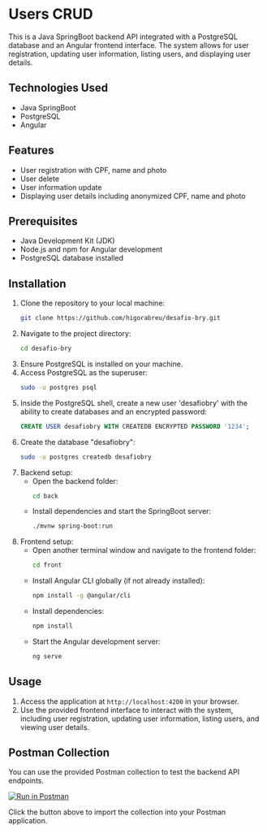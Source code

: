 # Users CRUD

This is a Java SpringBoot backend API integrated with a PostgreSQL database and an Angular frontend interface. The system allows for user registration, updating user information, listing users, and displaying user details.

## Technologies Used

- Java SpringBoot
- PostgreSQL
- Angular

## Features

- User registration with CPF, name and photo
- User delete
- User information update
- Displaying user details including anonymized CPF, name and photo

## Prerequisites

- Java Development Kit (JDK)
- Node.js and npm for Angular development
- PostgreSQL database installed

## Installation

1. Clone the repository to your local machine:
   ```bash
   git clone https://github.com/higorabreu/desafio-bry.git
   ```
2. Navigate to the project directory:
   ```bash
   cd desafio-bry
   ```
3. Ensure PostgreSQL is installed on your machine.
4. Access PostgreSQL as the superuser:
   ```bash
   sudo -u postgres psql
   ```
5. Inside the PostgreSQL shell, create a new user 'desafiobry' with the ability to create databases and an encrypted password:
   ```sql
   CREATE USER desafiobry WITH CREATEDB ENCRYPTED PASSWORD '1234';
   ```
6. Create the database "desafiobry":
   ```bash
   sudo -u postgres createdb desafiobry
   ```
7. Backend setup:
   - Open the backend folder:
     ```bash
     cd back
     ```
   - Install dependencies and start the SpringBoot server:
     ```bash
     ./mvnw spring-boot:run
     ```
8. Frontend setup:
   - Open another terminal window and navigate to the frontend folder:
     ```bash
     cd front
     ```
   - Install Angular CLI globally (if not already installed):
     ```bash
     npm install -g @angular/cli
     ```
   - Install dependencies:
     ```bash
     npm install
     ```
   - Start the Angular development server:
     ```bash
     ng serve
     ```

## Usage

1. Access the application at `http://localhost:4200` in your browser.
2. Use the provided frontend interface to interact with the system, including user registration, updating user information, listing users, and viewing user details.

## Postman Collection

You can use the provided Postman collection to test the backend API endpoints.

[![Run in Postman](https://run.pstmn.io/button.svg)]([https://www.getpostman.com/collections/your-postman-collection-link](https://www.postman.com/dark-robot-470395/workspace/higor-abreu/collection/28919232-9356cc51-1727-4446-81fd-7816e501e07e?action=share&creator=28919232))

Click the button above to import the collection into your Postman application.

